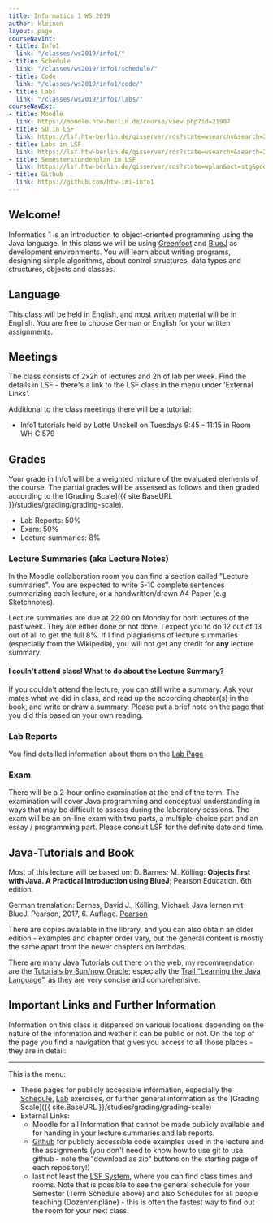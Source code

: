 ```yaml
---
title: Informatics 1 WS 2019
author: kleinen
layout: page
courseNavInt:
- title: Info1
  link: "/classes/ws2019/info1/"
- title: Schedule
  link: "/classes/ws2019/info1/schedule/"
- title: Code
  link: "/classes/ws2019/info1/code/"
- title: Labs
  link: "/classes/ws2019/info1/labs/"
courseNavExt:
- title: Moodle
  link: https://moodle.htw-berlin.de/course/view.php?id=21907
- title: SU in LSF
  link: https://lsf.htw-berlin.de/qisserver/rds?state=wsearchv&search=2&veranstaltung.veranstid=154632
- title: Labs in LSF
  link: https://lsf.htw-berlin.de/qisserver/rds?state=wsearchv&search=2&veranstaltung.veranstid=154657
- title: Semesterstundenplan im LSF
  link: https://lsf.htw-berlin.de/qisserver/rds?state=wplan&act=stg&pool=stg&show=plan&P.vx=kurz&r_zuordabstgv.semvonint=1&r_zuordabstgv.sembisint=1&k_abstgv.abstgvnr=231
- title: Github
  link: https://github.com/htw-imi-info1
---
```


## Welcome!

Informatics 1 is an introduction to object-oriented programming using the Java
language. In this class we will be using [Greenfoot](https://www.greenfoot.org)
and [BlueJ](https://bluej.org/) as development environments.
You will learn about writing programs, designing simple algorithms, about
control structures, data types and structures, objects and classes.

## Language

This class will be held in English, and most written material will
be in English. You are free to choose German or English for your written assignments.

## Meetings

The class consists of 2x2h of lectures and 2h of lab per week. Find the details in
LSF - there's a link to the LSF class in the menu under 'External Links'.

Additional to the class meetings there will be a tutorial:

* Info1 tutorials held by Lotte Unckell on Tuesdays 9:45 - 11:15 in Room WH C 579

## Grades

Your grade in Info1 will be a weighted mixture of the evaluated elements of the course. The partial grades will be assessed as follows and then graded according to the [Grading Scale]({{ site.BaseURL }}/studies/grading/grading-scale).

* Lab Reports: 50%
* Exam: 50%
* Lecture summaries: 8%

### Lecture Summaries (aka Lecture Notes)
In the Moodle collaboration room you can find a section called "Lecture summaries".
You are expected to write 5-10 complete sentences summarizing each lecture, or
a handwritten/drawn A4 Paper (e.g. Sketchnotes).

Lecture summaries are due at 22.00 on Monday for both lectures of the past week.
They are either done or not done. I expect you to do 12 out of 13 out of all
to get the full 8%.
If I find plagiarisms of lecture summaries (especially from the Wikipedia),
you will not get any credit for **any** lecture summary.

#### I couln't attend class! What to do about the Lecture Summary?

If you couldn't attend the lecture, you can still write a summary: Ask your
mates what we did in class, and read up the according chapter(s) in the book,
and write or draw a summary. Please put a brief note on the page that you
did this based on your own reading.

### Lab Reports
You find detailled information about them on the [Lab Page](labs/)

### Exam

There will be a 2-hour online examination at the end of the term. The examination will cover Java programming and conceptual understanding in ways that may be difficult to assess during the laboratory sessions. The exam will be an on-line exam with two parts, a multiple-choice part and an essay / programming part. Please consult LSF for the definite date and time.

## Java-Tutorials and Book

Most of this lecture will be based on: D. Barnes; M. Kölling: **Objects first with Java. A Practical Introduction using BlueJ**; Pearson Education. 6th edition.

German translation: Barnes, David J., Kölling, Michael: Java lernen mit BlueJ. Pearson,  2017, 6. Auflage. [Pearson](https://www.pearson-studium.de/java-lernen-mit-bluej_4.html)

There are copies available in the library, and you can also obtain an older edition - examples and chapter order vary, but the general content is mostly the same apart from the newer chapters on lambdas.

There are many Java Tutorials out there on the web, my recommendation are the [Tutorials by Sun/now Oracle][7]; especially the [Trail &#8220;Learning the Java Language&#8221;][8], as they are very concise and comprehensive.


 [7]: https://download.oracle.com/javase/tutorial/
 [8]: https://download.oracle.com/javase/tutorial/java/

## Important Links and Further Information

Information on this class is dispersed on various locations depending on the nature of the information and wether it can be public or not.
On the top of the page you find a navigation that gives you access to all those places - they are in detail:
<hr />
This is the menu:


* These pages for publicly accessible information, especially the [Schedule](schedule), [Lab](labs) exercises, or further general information as the [Grading Scale]({{ site.BaseURL }}/studies/grading/grading-scale)
* External Links:
    * Moodle for all Information that cannot be made publicly available and for handing in your lecture summaries and lab reports.
    * [Github](https://github.com/htw-imi-info1) for publicly accessible code examples used in the lecture and the assignments (you don't need to know how to use git to use github - note the "download as zip" buttons on the starting page of each repository!)
    * last not least the [LSF System](https://lsf.htw-berlin.de), where you can find class times and rooms. Note that is possible to see the general schedule for your Semester (Term Schedule above) and also Schedules for all people teaching (Dozentenpläne) - this is often the fastest way to find out the room for your next class.
